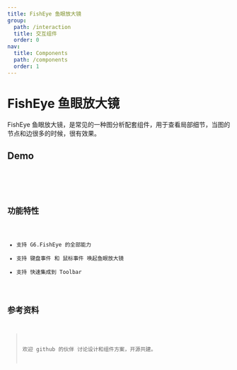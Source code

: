 ```yaml
---
title: FishEye 鱼眼放大镜
group:
  path: /interaction
  title: 交互组件
  order: 0
nav:
  title: Components
  path: /components
  order: 1
---
```


# FishEye 鱼眼放大镜

FishEye 鱼眼放大镜，是常见的一种图分析配套组件，用于查看局部细节，当图的节点和边很多的时候，很有效果。

## Demo

<code src='./demos/index.tsx'>

<API src='./index.tsx'>

## 功能特性

- 支持 G6.FishEye 的全部能力
- 支持 键盘事件 和 鼠标事件 唤起鱼眼放大镜
- 支持 快速集成到 Toolbar

## 参考资料

> 欢迎 github 的伙伴 讨论设计和组件方案，开源共建。
